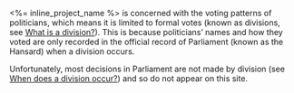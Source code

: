 <%= inline_project_name %> is concerned with the voting patterns of politicians, which means it is limited to
formal votes (known as divisions, see [What is a division?](#division)). This is because
politicians’ names and how they voted are only recorded in the official record of Parliament
(known as the Hansard) when a division occurs.

Unfortunately, most decisions in Parliament are not made by division
(see [When does a division occur?](#division-occur)) and so do not appear on this site.
